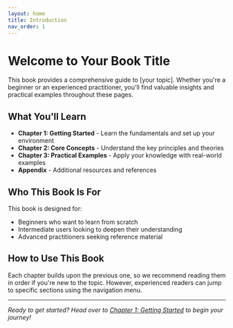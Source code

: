```yaml
---
layout: home
title: Introduction
nav_order: 1
---
```


# Welcome to Your Book Title

This book provides a comprehensive guide to [your topic]. Whether you're a beginner or an experienced practitioner, you'll find valuable insights and practical examples throughout these pages.

## What You'll Learn

- **Chapter 1: Getting Started** - Learn the fundamentals and set up your environment
- **Chapter 2: Core Concepts** - Understand the key principles and theories
- **Chapter 3: Practical Examples** - Apply your knowledge with real-world examples
- **Appendix** - Additional resources and references

## Who This Book Is For

This book is designed for:
- Beginners who want to learn from scratch
- Intermediate users looking to deepen their understanding
- Advanced practitioners seeking reference material

## How to Use This Book

Each chapter builds upon the previous one, so we recommend reading them in order if you're new to the topic. However, experienced readers can jump to specific sections using the navigation menu.

---

*Ready to get started? Head over to [Chapter 1: Getting Started](chapter1) to begin your journey!*

